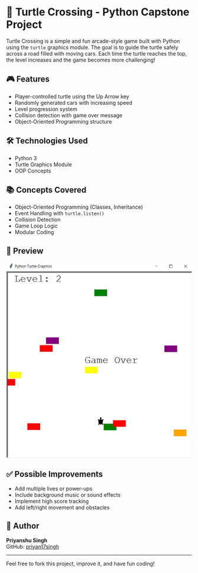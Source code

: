 # 🐢 Turtle Crossing - Python Capstone Project

Turtle Crossing is a simple and fun arcade-style game built with Python using the `turtle` graphics module. The goal is to guide the turtle safely across a road filled with moving cars. Each time the turtle reaches the top, the level increases and the game becomes more challenging!

## 🎮 Features

- Player-controlled turtle using the Up Arrow key
- Randomly generated cars with increasing speed
- Level progression system
- Collision detection with game over message
- Object-Oriented Programming structure


## 🛠️ Technologies Used

- Python 3
- Turtle Graphics Module
- OOP Concepts

## 📚 Concepts Covered

- Object-Oriented Programming (Classes, Inheritance)
- Event Handling with `turtle.listen()`
- Collision Detection
- Game Loop Logic
- Modular Coding

## 📸 Preview

![Turtle Crossing Game Preview](screenshot.png)

## ✅ Possible Improvements

- Add multiple lives or power-ups
- Include background music or sound effects
- Implement high score tracking
- Add left/right movement and obstacles

## 👤 Author

**Priyanshu Singh**  
GitHub: [priyan17singh](https://github.com/priyan17singh)

---

Feel free to fork this project, improve it, and have fun coding!




